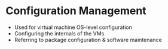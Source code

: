 # Configuration Management

- Used for virtual machine OS-level configuration
- Configuring the internals of the VMs
- Referring to package configuration & software maintenance